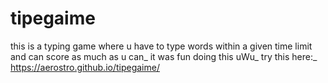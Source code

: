 # tipegaime
this is a typing game where u have to type words within a given time limit and can score as much as u can_
it was fun doing this uWu_
try this here:_
https://aerostro.github.io/tipegaime/
